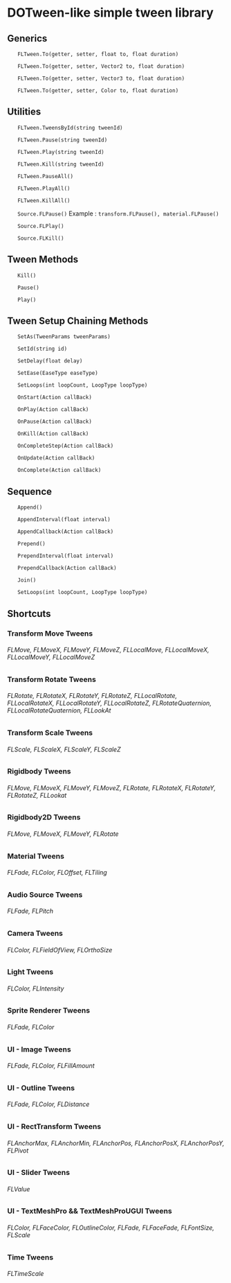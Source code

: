 <h1>DOTween-like simple tween library</h1>

<h2>Generics</h2>
<ul><code>FLTween.To(getter, setter, float to, float duration)</code></ul>
<ul><code>FLTween.To(getter, setter, Vector2 to, float duration)</code></ul>
<ul><code>FLTween.To(getter, setter, Vector3 to, float duration)</code></ul>
<ul><code>FLTween.To(getter, setter, Color to, float duration)</code></ul>

<h2>Utilities</h2>
<ul><code>FLTween.TweensById(string tweenId)</code></ul>
<ul><code>FLTween.Pause(string tweenId)</code></ul>
<ul><code>FLTween.Play(string tweenId)</code></ul>
<ul><code>FLTween.Kill(string tweenId)</code></ul>
<ul><code>FLTween.PauseAll()</code></ul>
<ul><code>FLTween.PlayAll()</code></ul>
<ul><code>FLTween.KillAll()</code></ul>
<ul><code>Source.FLPause()</code> Example : <code>transform.FLPause(), material.FLPause()</code></ul>
<ul><code>Source.FLPlay()</code></ul>
<ul><code>Source.FLKill()</code></ul>

<h2>Tween Methods</h2>
<ul><code>Kill()</code></ul>
<ul><code>Pause()</code></ul>
<ul><code>Play()</code></ul>

<h2>Tween Setup Chaining Methods</h2>
<ul><code>SetAs(TweenParams tweenParams)</code></ul>
<ul><code>SetId(string id)</code></ul>
<ul><code>SetDelay(float delay)</code></ul>
<ul><code>SetEase(EaseType easeType)</code></ul>
<ul><code>SetLoops(int loopCount, LoopType loopType)</code></ul>
<ul><code>OnStart(Action callBack)</code></ul>
<ul><code>OnPlay(Action callBack)</code></ul>
<ul><code>OnPause(Action callBack)</code></ul>
<ul><code>OnKill(Action callBack)</code></ul>
<ul><code>OnCompleteStep(Action callBack)</code></ul>
<ul><code>OnUpdate(Action callBack)</code></ul>
<ul><code>OnComplete(Action callBack)</code></ul>

<h2>Sequence</h2>
<ul><code>Append()</code></ul>
<ul><code>AppendInterval(float interval)</code></ul>
<ul><code>AppendCallback(Action callBack)</code></ul>
<ul><code>Prepend()</code></ul>
<ul><code>PrependInterval(float interval)</code></ul>
<ul><code>PrependCallback(Action callBack)</code></ul>
<ul><code>Join()</code></ul>
<ul><code>SetLoops(int loopCount, LoopType loopType)</code></ul>

<h2>Shortcuts</h2>
<h3>Transform Move Tweens</h3>
<h6>
FLMove, FLMoveX, FLMoveY, FLMoveZ, FLLocalMove, FLLocalMoveX, FLLocalMoveY, FLLocalMoveZ
</h6>
<h3>Transform Rotate Tweens</h3>
<h6>
FLRotate, FLRotateX, FLRotateY, FLRotateZ, FLLocalRotate, FLLocalRotateX, FLLocalRotateY, FLLocalRotateZ, FLRotateQuaternion, FLLocalRotateQuaternion, FLLookAt
</h6>
<h3>Transform Scale Tweens</h3>
<h6>
FLScale, FLScaleX, FLScaleY, FLScaleZ
</h6>
<h3>Rigidbody Tweens</h3>
<h6>
FLMove, FLMoveX, FLMoveY, FLMoveZ, FLRotate, FLRotateX, FLRotateY, FLRotateZ, FLLookat
</h6>
<h3>Rigidbody2D Tweens</h3>
<h6>
FLMove, FLMoveX, FLMoveY, FLRotate
</h6>
<h3>Material Tweens</h3>
<h6>
FLFade, FLColor, FLOffset, FLTiling
</h6>
<h3>Audio Source Tweens</h3>
<h6>
FLFade, FLPitch
</h6>
<h3>Camera Tweens</h3>
<h6>
FLColor, FLFieldOfView, FLOrthoSize
</h6>
<h3>Light Tweens</h3>
<h6>
FLColor, FLIntensity
</h6>
<h3>Sprite Renderer Tweens</h3>
<h6>
FLFade, FLColor
</h6>
<h3>UI - Image Tweens</h3>
<h6>
FLFade, FLColor, FLFillAmount
</h6>
<h3>UI - Outline Tweens</h3>
<h6>
FLFade, FLColor, FLDistance
</h6>
<h3>UI - RectTransform Tweens</h3>
<h6>
FLAnchorMax, FLAnchorMin, FLAnchorPos, FLAnchorPosX, FLAnchorPosY, FLPivot
</h6>
<h3>UI - Slider Tweens</h3>
<h6>
FLValue
</h6>
<h3>UI - TextMeshPro && TextMeshProUGUI Tweens</h3>
<h6>
FLColor, FLFaceColor, FLOutlineColor, FLFade, FLFaceFade, FLFontSize, FLScale 
</h6>
<h3>Time Tweens</h3>
<h6>
FLTimeScale
</h6>


















